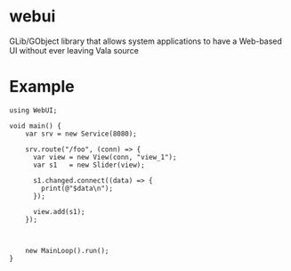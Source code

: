 # webui
GLib/GObject library that allows system applications to have a Web-based UI without ever leaving Vala source

Example
===
```vala
using WebUI;

void main() {
	var srv = new Service(8080);

	srv.route("/foo", (conn) => {
	  var view = new View(conn, "view_1");
	  var s1   = new Slider(view);
	  
	  s1.changed.connect((data) => {
		print(@"$data\n");
	  }); 
	  
	  view.add(s1);
	});
	
	

	new MainLoop().run();
}

```
